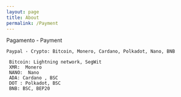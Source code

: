 ```yaml
---
layout: page
title: About
permalink: /Payment
---
```


 Pagamento -   Payment

    Paypal - Crypto: Bitcoin, Monero, Cardano, Polkadot, Nano, BNB
 
     Bitcoin: Lightning network, SegWit
     XMR:  Monero
     NANO:  Nano
     ADA: Cardano , BSC 
     DOT : Polkadot, BSC 
     BNB: BSC, BEP20